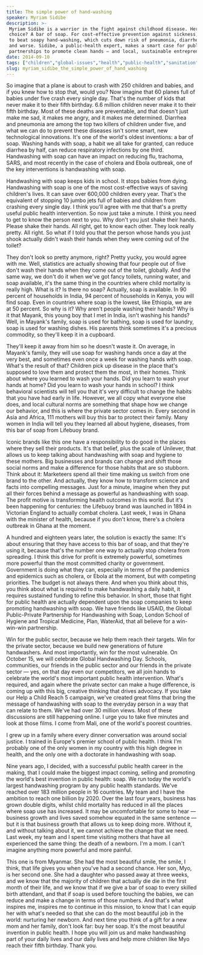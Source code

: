 ```yaml
---
title: The simple power of hand-washing
speaker: Myriam Sidibe
description: >-
 Myriam Sidibe is a warrior in the fight against childhood disease. Her weapon of
 choice? A bar of soap. For cost-effective prevention against sickness, it’s hard
 to beat soapy hand-washing, which cuts down risk of pneumonia, diarrhea, cholera
 and worse. Sidibe, a public-health expert, makes a smart case for public-private
 partnerships to promote clean hands — and local, sustainable entrepreneurship.
date: 2014-09-10
tags: ["children","global-issues","health","public-health","sanitation"]
slug: myriam_sidibe_the_simple_power_of_hand_washing
---
```


So imagine that a plane is about to crash with 250 children and babies, and if you knew
how to stop that, would you? Now imagine that 60 planes full of babies under five crash
every single day. That's the number of kids that never make it to their fifth birthday.
6.6 million children never make it to their fifth birthday. Most of these deaths are
preventable, and that doesn't just make me sad, it makes me angry, and it makes me
determined. Diarrhea and pneumonia are among the top two killers of children under five,
and what we can do to prevent these diseases isn't some smart, new technological
innovations. It's one of the world's oldest inventions: a bar of soap. Washing hands with
soap, a habit we all take for granted, can reduce diarrhea by half, can reduce respiratory
infections by one third. Handwashing with soap can have an impact on reducing flu,
trachoma, SARS, and most recently in the case of cholera and Ebola outbreak, one of the
key interventions is handwashing with soap.

Handwashing with soap keeps kids in school. It stops babies from dying. Handwashing with
soap is one of the most cost-effective ways of saving children's lives. It can save over
600,000 children every year. That's the equivalent of stopping 10 jumbo jets full of
babies and children from crashing every single day. I think you'll agree with me that
that's a pretty useful public health intervention. So now just take a minute. I think you
need to get to know the person next to you. Why don't you just shake their hands. Please
shake their hands. All right, get to know each other. They look really pretty. All right.
So what if I told you that the person whose hands you just shook actually didn't wash
their hands when they were coming out of the toilet? 

They don't look so pretty anymore, right? Pretty yucky, you would agree with me. Well,
statistics are actually showing that four people out of five don't wash their hands when
they come out of the toilet, globally. And the same way, we don't do it when we've got
fancy toilets, running water, and soap available, it's the same thing in the countries
where child mortality is really high. What is it? Is there no soap? Actually, soap is
available. In 90 percent of households in India, 94 percent of households in Kenya, you
will find soap. Even in countries where soap is the lowest, like Ethiopia, we are at 50
percent. So why is it? Why aren't people washing their hands? Why is it that Mayank, this
young boy that I met in India, isn't washing his hands? Well, in Mayank's family, soap is
used for bathing, soap is used for laundry, soap is used for washing dishes. His parents
think sometimes it's a precious commodity, so they'll keep it in a cupboard.

They'll keep it away from him so he doesn't waste it. On average, in Mayank's family, they
will use soap for washing hands once a day at the very best, and sometimes even once a
week for washing hands with soap. What's the result of that? Children pick up disease in
the place that's supposed to love them and protect them the most, in their homes. Think
about where you learned to wash your hands. Did you learn to wash your hands at home? Did
you learn to wash your hands in school? I think behavioral scientists will tell you that
it's very difficult to change the habits that you have had early in life. However, we all
copy what everyone else does, and local cultural norms are something that shape how we
change our behavior, and this is where the private sector comes in. Every second in Asia
and Africa, 111 mothers will buy this bar to protect their family. Many women in India
will tell you they learned all about hygiene, diseases, from this bar of soap from
Lifebuoy brand.

Iconic brands like this one have a responsibility to do good in the places where they sell
their products. It's that belief, plus the scale of Unilever, that allows us to keep
talking about handwashing with soap and hygiene to these mothers. Big businesses and brands
can change and shift those social norms and make a difference for those habits that are so
stubborn. Think about it: Marketeers spend all their time making us switch from one brand
to the other. And actually, they know how to transform science and facts into compelling
messages. Just for a minute, imagine when they put all their forces behind a message as
powerful as handwashing with soap. The profit motive is transforming health outcomes in
this world. But it's been happening for centuries: the Lifebuoy brand was launched in 1894
in Victorian England to actually combat cholera. Last week, I was in Ghana with the
minister of health, because if you don't know, there's a cholera outbreak in Ghana at the
moment.

A hundred and eighteen years later, the solution is exactly the same: It's about ensuring
that they have access to this bar of soap, and that they're using it, because that's the
number one way to actually stop cholera from spreading. I think this drive for profit is
extremely powerful, sometimes more powerful than the most committed charity or
government. Government is doing what they can, especially in terms of the pandemics and
epidemics such as cholera, or Ebola at the moment, but with competing priorities. The
budget is not always there. And when you think about this, you think about what is
required to make handwashing a daily habit, it requires sustained funding to refine this
behavior. In short, those that fight for public health are actually dependent upon the
soap companies to keep promoting handwashing with soap. We have friends like USAID, the
Global Public-Private Partnership for Handwashing with Soap, London School of Hygiene and
Tropical Medicine, Plan, WaterAid, that all believe for a win-win-win partnership.

Win for the public sector, because we help them reach their targets. Win for the private
sector, because we build new generations of future handwashers. And most importantly, win
for the most vulnerable. On October 15, we will celebrate Global Handwashing Day. Schools,
communities, our friends in the public sector and our friends in the private sector — yes,
on that day even our competitors, we all join hands to celebrate the world's most
important public health intervention. What's required, and again where the private sector
can make a huge difference, is coming up with this big, creative thinking that drives
advocacy. If you take our Help a Child Reach 5 campaign, we've created great films that
bring the message of handwashing with soap to the everyday person in a way that can relate
to them. We've had over 30 million views. Most of these discussions are still happening
online. I urge you to take five minutes and look at those films. I come from Mali, one of
the world's poorest countries.

I grew up in a family where every dinner conversation was around social justice. I trained
in Europe's premier school of public health. I think I'm probably one of the only women in
my country with this high degree in health, and the only one with a doctorate in
handwashing with soap. 

Nine years ago, I decided, with a successful public health career in the making, that I
could make the biggest impact coming, selling and promoting the world's best invention in
public health: soap. We run today the world's largest handwashing program by any public
health standards. We've reached over 183 million people in 16 countries. My team and I
have the ambition to reach one billion by 2020. Over the last four years, business has
grown double digits, whilst child mortality has reduced in all the places where soap use
has increased. It may be uncomfortable for some to hear — business growth and lives saved
somehow equated in the same sentence — but it is that business growth that allows us to
keep doing more. Without it, and without talking about it, we cannot achieve the change
that we need. Last week, my team and I spent time visiting mothers that have all
experienced the same thing: the death of a newborn. I'm a mom. I can't imagine anything
more powerful and more painful.

This one is from Myanmar. She had the most beautiful smile, the smile, I think, that life
gives you when you've had a second chance. Her son, Myo, is her second one. She had a
daughter who passed away at three weeks, and we know that the majority of children that
actually die die in the first month of their life, and we know that if we give a bar of
soap to every skilled birth attendant, and that if soap is used before touching the
babies, we can reduce and make a change in terms of those numbers. And that's what
inspires me, inspires me to continue in this mission, to know that I can equip her with
what's needed so that she can do the most beautiful job in the world: nurturing her
newborn. And next time you think of a gift for a new mom and her family, don't look far:
buy her soap. It's the most beautiful invention in public health. I hope you will join us
and make handwashing part of your daily lives and our daily lives and help more children
like Myo reach their fifth birthday. Thank you.

<!--
ad_duration=3.33
comment_count=64
event="TED@Unilever"
external_start_time=0
intro_duration=11.82
is_subtitle_required="False"
is_talk_featured="True"
language="en"
language_swap="False"
native_language="en"
number_of_related_talks=6
number_of_speakers=1
number_of_subtitled_videos=32
number_of_tags=5
number_of_talk_download_languages=32
number_of_talk_more_resources=0
number_of_talk_recommendations=0
number_of_talks_take_actions=0
post_ad_duration=0.83
published_timestamp="2014-10-14 15:11:21"
recording_date="2014-09-10"
speaker_description="Public-health expert"
speaker_is_published=1
speaker_name="Myriam Sidibe"
talk_name="The simple power of hand-washing"
talks_tags=["children","global-issues","health","public-health","sanitation"]
url_audio="https://download.ted.com/talks/MyriamSidibe_2014S.mp3?apikey=acme-roadrunner"
url_photo_speaker="https://pe.tedcdn.com/images/ted/f08c4c7bee9839eb98cc078f9233284da11699aa_254x191.jpg"
url_photo_talk="https://s3.amazonaws.com/talkstar-photos/uploads/522b25c1-a53e-4a90-bc1b-951461cdaa92/MyriamSidibe_2014S-embed.jpg"
url_webpage="https://www.ted.com/talks/myriam_sidibe_the_simple_power_of_hand_washing"
video_type_name="TED Institute Talk"
-->